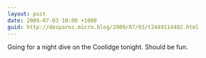 ```yaml
---
layout: post
date: 2009-07-03 10:00 +1000
guid: http://desparoz.micro.blog/2009/07/03/t2449114402.html
---
```

Going for a night dive on the Coolidge tonight. Should be fun.

